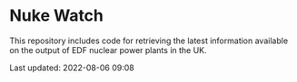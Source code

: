 # Nuke Watch

This repository includes code for retrieving the latest information available on the output of EDF nuclear power plants in the UK.

Last updated: 2022-08-06 09:08